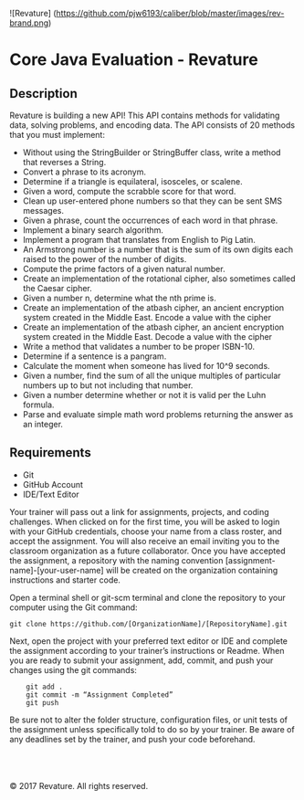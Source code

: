 ![Revature] (https://github.com/pjw6193/caliber/blob/master/images/rev-brand.png) 

# Core Java Evaluation - Revature

## Description

Revature is building a new API! This API contains methods for validating data, 
solving problems, and encoding data. The API consists of 20 methods that you 
must implement:

* Without using the StringBuilder or StringBuffer class, write a method that reverses a String.
* Convert a phrase to its acronym.
* Determine if a triangle is equilateral, isosceles, or scalene. 
* Given a word, compute the scrabble score for that word.
* Clean up user-entered phone numbers so that they can be sent SMS messages.
* Given a phrase, count the occurrences of each word in that phrase.
* Implement a binary search algorithm.
* Implement a program that translates from English to Pig Latin.
* An Armstrong number is a number that is the sum of its own digits each raised to the power of the number of digits.
* Compute the prime factors of a given natural number.
* Create an implementation of the rotational cipher, also sometimes called the Caesar cipher.
* Given a number n, determine what the nth prime is.
* Create an implementation of the atbash cipher, an ancient encryption system created in the Middle East. Encode a value with the cipher
* Create an implementation of the atbash cipher, an ancient encryption system created in the Middle East. Decode a value with the cipher
* Write a method that validates a number to be proper ISBN-10.
* Determine if a sentence is a pangram.
* Calculate the moment when someone has lived for 10^9 seconds.
* Given a number, find the sum of all the unique multiples of particular numbers up to but not including that number.
* Given a number determine whether or not it is valid per the Luhn formula.
* Parse and evaluate simple math word problems returning the answer as an integer.

## Requirements
* Git
* GitHub Account
* IDE/Text Editor

Your trainer will pass out a link for assignments, projects, and coding challenges. When clicked on for the first time, you will be asked to login with your GitHub credentials, choose your name from a class roster, and accept the assignment. You will also receive an email inviting you to the classroom organization as a future collaborator. Once you have accepted the assignment, a repository with the naming convention [assignment-name]-[your-user-name] will be created on the organization containing instructions and starter code.

Open a terminal shell or git-scm terminal and clone the repository to your computer using the Git command:
	
	git clone https://github.com/[OrganizationName]/[RepositoryName].git

Next, open the project with your preferred text editor or IDE and complete the assignment according to your trainer’s instructions or Readme. When you are ready to submit your assignment, add, commit, and push your changes using the git commands:

```
	git add .
	git commit -m “Assignment Completed”
	git push
```

Be sure not to alter the folder structure, configuration files, or unit tests of the assignment unless specifically told to do so by your trainer. Be aware of any deadlines set by the trainer, and push your code beforehand.

<br/><br/><br/>
&copy; 2017 Revature. All rights reserved.
